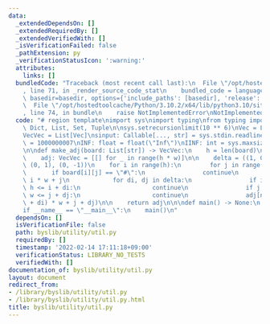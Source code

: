 ```yaml
---
data:
  _extendedDependsOn: []
  _extendedRequiredBy: []
  _extendedVerifiedWith: []
  _isVerificationFailed: false
  _pathExtension: py
  _verificationStatusIcon: ':warning:'
  attributes:
    links: []
  bundledCode: "Traceback (most recent call last):\n  File \"/opt/hostedtoolcache/Python/3.10.2/x64/lib/python3.10/site-packages/onlinejudge_verify/documentation/build.py\"\
    , line 71, in _render_source_code_stat\n    bundled_code = language.bundle(stat.path,\
    \ basedir=basedir, options={'include_paths': [basedir], 'release': True}).decode()\n\
    \  File \"/opt/hostedtoolcache/Python/3.10.2/x64/lib/python3.10/site-packages/onlinejudge_verify/languages/python.py\"\
    , line 74, in bundle\n    raise NotImplementedError\nNotImplementedError\n"
  code: "# region template\nimport sys\nimport typing\nfrom typing import Callable,\
    \ Dict, List, Set, Tuple\n\nsys.setrecursionlimit(10 ** 6)\nVec = List[int]\n\
    VecVec = List[Vec]\nsinput: Callable[..., str] = sys.stdin.readline\nMOD: int\
    \ = 1000000007\nINF: float = float(\"Inf\")\nIINF: int = sys.maxsize\n# endregion\n\
    \n\ndef make_adj(board: List[str]) -> VecVec:\n    h = len(board)\n    w = len(board[0])\n\
    \    adj: VecVec = [[] for _ in range(h * w)]\n\n    delta = ((1, 0), (-1, 0),\
    \ (0, 1), (0, -1))\n    for i in range(h):\n        for j in range(w):\n     \
    \       if board[i][j] == \"#\":\n                continue\n            now =\
    \ i * w + j\n            for di, dj in delta:\n                if i + di < 0 or\
    \ h <= i + di:\n                    continue\n                if j + dj < 0 or\
    \ w <= j + dj:\n                    continue\n                adj[now].append((i\
    \ + di) * w + j + dj)\n\n    return adj\n\n\ndef main() -> None:\n    ...\n\n\n\
    if __name__ == \"__main__\":\n    main()\n"
  dependsOn: []
  isVerificationFile: false
  path: byslib/utility/util.py
  requiredBy: []
  timestamp: '2022-02-14 17:11:18+09:00'
  verificationStatus: LIBRARY_NO_TESTS
  verifiedWith: []
documentation_of: byslib/utility/util.py
layout: document
redirect_from:
- /library/byslib/utility/util.py
- /library/byslib/utility/util.py.html
title: byslib/utility/util.py
---
```

